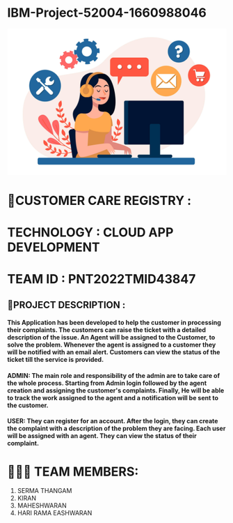 # IBM-Project-52004-1660988046
![](https://github.com/IBM-EPBL/IBM-Project-13026-1659507202/blob/main/customer_care_registry.jpg)
<h1>🛃CUSTOMER CARE REGISTRY :</h1>
<h1>TECHNOLOGY : CLOUD APP DEVELOPMENT</h1>
<h1>TEAM ID : PNT2022TMID43847</h1> 

<h2>📒PROJECT DESCRIPTION :</h2>
<h4>This Application has been developed to help the customer in processing their complaints. The customers can raise the ticket with a detailed description of the issue. An Agent will be assigned to the Customer, to solve the problem. Whenever the agent is assigned to a customer they will be notified with an email alert. Customers can view the status of the ticket till the service is provided.
<h4>
ADMIN: The main role and responsibility of the admin are to take care of the whole process. Starting from Admin login followed by the agent creation and assigning the customer's complaints. Finally, He will be able to track the work assigned to the agent and a notification will be sent to the customer.
<h4>
USER: They can register for an account. After the login, they can create the complaint with a description of the problem they are facing. Each user will be assigned with an agent. They can view the status of their complaint.</h4>
  
  <h1>🧑🏻‍🦰 TEAM MEMBERS:</h1>
  <ol>
  <li>SERMA THANGAM</li>
  <li>KIRAN</li>
  <li>MAHESHWARAN</li>
  <li>HARI RAMA EASHWARAN</li>
</ol>
